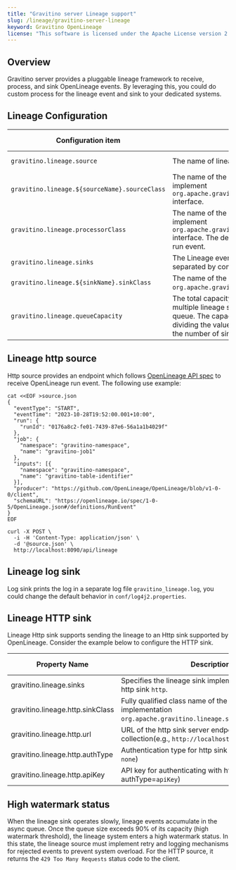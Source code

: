 ```yaml
---
title: "Gravitino server Lineage support"
slug: /lineage/gravitino-server-lineage
keyword: Gravitino OpenLineage
license: "This software is licensed under the Apache License version 2."
---
```


## Overview

Gravitino server provides a pluggable lineage framework to receive, process, and sink OpenLineage events. By leveraging this, you could do custom process for the lineage event and sink to your dedicated systems.

## Lineage Configuration

| Configuration item                            | Description                                                                                                                                                                                                                                                | Default value                                          | Required | Since Version    |
|-----------------------------------------------|------------------------------------------------------------------------------------------------------------------------------------------------------------------------------------------------------------------------------------------------------------|--------------------------------------------------------|----------|------------------|
| `gravitino.lineage.source`                    | The name of lineage event source.                                                                                                                                                                                                                          | http                                                   | No       | 0.9.0-incubating |
| `gravitino.lineage.${sourceName}.sourceClass` | The name of the lineage source class which should implement `org.apache.gravitino.lineage.source.LineageSource` interface.                                                                                                                                 | (none)                                                 | No       | 0.9.0-incubating |
| `gravitino.lineage.processorClass`            | The name of the lineage processor class which should implement `org.apache.gravitino.lineage.processor.LineageProcessor` interface. The default noop processor do nothing about the run event.                                                             | `org.apache.gravitino.lineage.processor.NoopProcessor` | No       | 0.9.0-incubating |
| `gravitino.lineage.sinks`                     | The Lineage event sink names (support multiple sinks separated by commas).                                                                                                                                                                                 | log                                                    | No       | 0.9.0-incubating |
| `gravitino.lineage.${sinkName}.sinkClass`     | The name of the lineage sink class which should implement `org.apache.gravitino.lineage.sink.LineageSink` interface.                                                                                                                                       | (none)                                                 | No       | 0.9.0-incubating |
| `gravitino.lineage.queueCapacity`             | The total capacity of lineage event queues. When there are multiple lineage sinks, each sink utilizes an isolated event queue. The capacity of each queue is calculated by dividing the value of `gravitino.lineage.queueCapacity` by the number of sinks. | 10000                                                  | No       | 0.9.0-incubating |

## Lineage http source 

Http source provides an endpoint which follows [OpenLineage API spec](https://openlineage.io/apidocs/openapi/) to receive OpenLineage run event. The following use example:

```shell
cat <<EOF >source.json
{
  "eventType": "START",
  "eventTime": "2023-10-28T19:52:00.001+10:00",
  "run": {
    "runId": "0176a8c2-fe01-7439-87e6-56a1a1b4029f"
  },
  "job": {
    "namespace": "gravitino-namespace",
    "name": "gravitino-job1"
  },
  "inputs": [{
    "namespace": "gravitino-namespace",
    "name": "gravitino-table-identifier"
  }],
  "producer": "https://github.com/OpenLineage/OpenLineage/blob/v1-0-0/client",
  "schemaURL": "https://openlineage.io/spec/1-0-5/OpenLineage.json#/definitions/RunEvent"
}
EOF

curl -X POST \
  -i -H 'Content-Type: application/json' \
  -d '@source.json' \
  http://localhost:8090/api/lineage
```

## Lineage log sink

Log sink prints the log in a separate log file `gravitino_lineage.log`, you could change the default behavior in `conf/log4j2.properties`.

## Lineage HTTP sink

Lineage Http sink supports sending the lineage to an Http sink supported by OpenLineage. Consider the example below to configure the HTTP sink.

| Property Name                     | Description                                                                                                                            | Default Value                                      | Required | Since Version |
|-----------------------------------|----------------------------------------------------------------------------------------------------------------------------------------|----------------------------------------------------|----------|---------------|
| gravitino.lineage.sinks           | Specifies the lineage sink implementation to use.For http sink `http`.                                                                 | `log`                                              | Yes      | 0.9.0         |
| gravitino.lineage.http.sinkClass  | Fully qualified class name of the http sink lineage sink implementation  `org.apache.gravitino.lineage.sink.LineageHttpSink`)          | `org.apache.gravitino.lineage.sink.LineageLogSink` | Yes      | 0.9.0         |
| gravitino.lineage.http.url        | URL of the http sink server endpoint for lineage collection(e.g., `http://localhost:5000`)                                             | (none)                                             | Yes      | 0.9.1         |
| gravitino.lineage.http.authType   | Authentication type for http sink (options: `apiKey` or `none`)                                                                        | (none)                                             | Yes      | 0.9.1         |
| gravitino.lineage.http.apiKey     | API key for authenticating with http sink (required if authType=`apiKey`)                                                              | (none)                                             | No       | 0.9.1         |

## High watermark status

When the lineage sink operates slowly, lineage events accumulate in the async queue. Once the queue size exceeds 90% of its capacity (high watermark threshold), the lineage system enters a high watermark status. In this state, the lineage source must implement retry and logging mechanisms for rejected events to prevent system overload. For the HTTP source, it returns the `429 Too Many Requests` status code to the client.